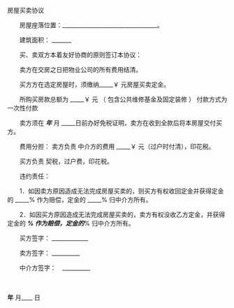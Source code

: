 



房屋买卖协议



 

　　房屋座落位置：__________________________________。

　　建筑面积： _______

　　买、卖双方本着友好协商的原则签订本协议：

　　卖方在交房之日把物业公司的所有费用结清。

　　买方方在选定房屋时，须缴纳_____￥ 元房屋买卖定金。

　　所购买房款总额为 _____￥ 元 （ 包含公共维修基金及固定装修 ） 付款方式为一次性付款

　　卖方须在 _____年_____ 月 _____日前办好免税证明，卖方在收到全款后将本房屋交付买方。

　　费用分担： 卖方负责 中介方的费用 _____￥ 元（过户时付清），印花税。

　　买方负责 契税，过户费，印花税。

　　违约责任：

　　1．如因卖方原因造成无法完成房屋买卖的，则买方有权收回定金并获得定金的 _____% 作为赔偿，定金的 _____% 归中介方所有。

　　2．如因买方原因造成无法完成房屋买卖的，卖方有权没收乙方定金，并获得定金的 _____% 作为赔偿，定金的_____% 归中介方所有。　　

　　买方签字： _____________　　　　 

　　卖方签字： __________

　　中介方签字：　__________

　　


 ____年____ 月____ 日
 
　　

